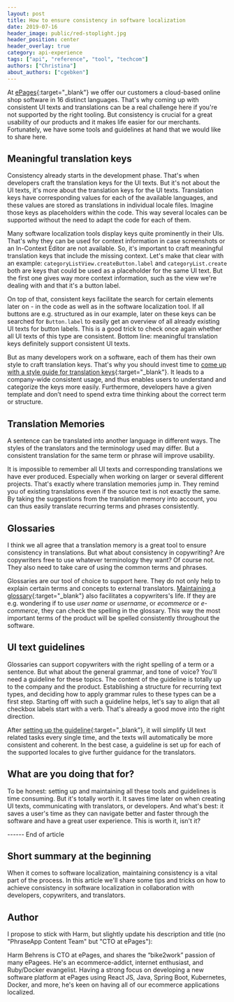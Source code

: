 ```yaml
---
layout: post
title: How to ensure consistency in software localization
date: 2019-07-16
header_image: public/red-stoplight.jpg
header_position: center
header_overlay: true
category: api-experience
tags: ["api", "reference", "tool", "techcom"]
authors: ["Christina"]
about_authors: ["cgebken"]
---
```


At [ePages](https://epages.com/us/){:target="_blank"} we offer our customers a cloud-based online shop software in 16 distinct languages.
That's why coming up with consistent UI texts and translations can be a real challenge here if you're not supported by the right tooling.
But consistency is crucial for a great usability of our products and it makes life easier for our merchants.
Fortunately, we have some tools and guidelines at hand that we would like to share here.

## Meaningful translation keys

Consistency already starts in the development phase.
That's when developers craft the translation keys for the UI texts.
But it's not about the UI texts, it's more about the translation keys for the UI texts.
Translation keys have corresponding values for each of the available languages, and these values are stored as translations in individual locale files.
Imagine those keys as placeholders within the code.
This way several locales can be supported without the need to adapt the code for each of them.

Many software localization tools display keys quite prominently in their UIs.
That's why they can be used for context information in case screenshots or an In-Context Editor are not available.
So, it's important to craft meaningful translation keys that include the missing context.
Let's make that clear with an example: `categoryListView.createButton.label` and `categoryList.create` both are keys that could be used as a placeholder for the same UI text.
But the first one gives way more context information, such as the view we're dealing with and that it's a button label.

On top of that, consistent keys facilitate the search for certain elements later on - in the code as well as in the software localization tool.
If all buttons are e.g. structured as in our example, later on these keys can be searched for `Button.label` to easily get an overview of all already existing UI texts for button labels.
This is a good trick to check once again whether all UI texts of this type are consistent.
Bottom line: meaningful translation keys definitely support consistent UI texts.

But as many developers work on a software, each of them has their own style to craft translation keys.
That's why you should invest time to [come up with a style guide for translation keys](https://developer.epages.com/blog/language-and-localization/why-you-should-invest-time-on-translation-keys/){:target="_blank"}.
It leads to a company-wide consistent usage, and thus enables users to understand and categorize the keys more easily.
Furthermore, developers have a given template and don’t need to spend extra time thinking about the correct term or structure.

## Translation Memories

A sentence can be translated into another language in different ways.
The styles of the translators and the terminology used may differ.
But a consistent translation for the same term or phrase will improve usability.

It is impossible to remember all UI texts and corresponding translations we have ever produced.
Especially when working on larger or several different projects.
That's exactly where translation memories jump in.
They remind you of existing translations even if the source text is not exactly the same.
By taking the suggestions from the translation memory into account, you can thus easily translate recurring terms and phrases consistently.

## Glossaries

I think we all agree that a translation memory is a great tool to ensure consistency in translations.
But what about consistency in copywriting?
Are copywriters free to use whatever terminology they want?
Of course not.
They also need to take care of using the common terms and phrases.

Glossaries are our tool of choice to support here.
They do not only help to explain certain terms and concepts to external translators.
[Maintaining a glossary](https://developer.epages.com/blog/language-and-localization/five-compelling-reasons-why-you-should-care-about-terminology/){:target="_blank"} also facilitates a copywriters's life.
If they are e.g. wondering if to use *user name* or *username*, or *ecommerce* or *e-commerce*, they can check the spelling in the glossary.
This way the most important terms of the product will be spelled consistently throughout the software.

## UI text guidelines

Glossaries can support copywriters with the right spelling of a term or a sentence.
But what about the general grammar, and tone of voice?
You'll need a guideline for these topics.
The content of the guideline is totally up to the company and the product.
Establishing a structure for recurring text types, and deciding how to apply grammar rules to these types can be a first step.
Starting off with such a guideline helps, let's say to align that all checkbox labels start with a verb.
That's already a good move into the right direction.

After [setting up the guideline](https://developer.epages.com/blog/language-and-localization/how-to-create-awesome-ui-texts/){:target="_blank"}, it will simplify UI text related tasks every single time, and the texts will automatically be more consistent and coherent.
In the best case, a guideline is set up for each of the supported locales to give further guidance for the translators. 

## What are you doing that for?

To be honest: setting up and maintaining all these tools and guidelines is time consuming.
But it's totally worth it.
It saves time later on when creating UI texts, communicating with translators, or developers.
And what's best: it saves a user's time as they can navigate better and faster through the software and have a great user experience.
This is worth it, isn't it?


------ End of article

## Short summary at the beginning

When it comes to software localization, maintaining consistency is a vital part of the process. In this article we'll share some tips and tricks on how to achieve consistency in software localization in collaboration with developers, copywriters, and translators.

## Author

I propose to stick with Harm, but slightly update his description and title (no "PhraseApp Content Team" but "CTO at ePages"): 

Harm Behrens is CTO at ePages, and shares the “bike2work” passion of many ePagees.
He's an ecommerce-addict, internet enthusiast, and Ruby/Docker evangelist.
Having a strong focus on developing a new software platform at ePages using React JS, Java, Spring Boot, Kubernetes, Docker, and more, he's keen on having all of our ecommerce applications localized.